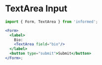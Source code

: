 # TextArea Input

<!-- STORY -->

```jsx
import { Form, TextArea } from 'informed';

<Form>
  <label>
    Bio:
    <TextArea field="bio"/>
  </label>
  <button type="submit">Submit</button>
</Form>;
```
